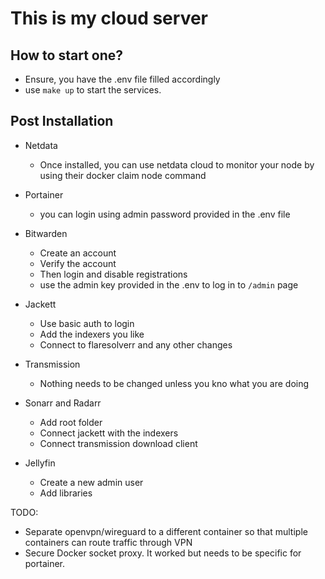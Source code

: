 # This is my cloud server

## How to start one?
- Ensure, you have the .env file filled accordingly
- use `make up` to start the services.

## Post Installation
- Netdata
  - Once installed, you can use netdata cloud to monitor your node by using their docker claim node command
  
- Portainer
  - you can login using admin password provided in the .env file
  
- Bitwarden
  - Create an account
  - Verify the account
  - Then login and disable registrations 
  - use the admin key provided in the .env to log in to `/admin` page
  
- Jackett
  - Use basic auth to login 
  - Add the indexers you like
  - Connect to flaresolverr and any other changes
  
- Transmission
  - Nothing needs to be changed unless you kno what you are doing
  
- Sonarr and Radarr
  - Add root folder
  - Connect jackett with the indexers
  - Connect transmission download client

- Jellyfin
  - Create a new admin user
  - Add libraries

TODO:
- Separate openvpn/wireguard to a different container so that multiple containers can route traffic through VPN
- Secure Docker socket proxy. It worked but needs to be specific for portainer.
